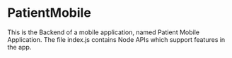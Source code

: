 # PatientMobile

This is the Backend of a mobile application, named Patient Mobile Application. The file index.js contains Node APIs which support features in the app.
